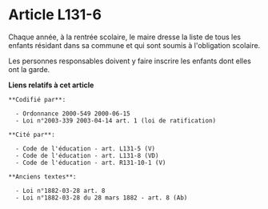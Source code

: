 # Article L131-6

Chaque année, à la rentrée scolaire, le maire dresse la liste de tous les enfants résidant dans sa commune et qui sont soumis
à l'obligation scolaire.

Les personnes responsables doivent y faire inscrire les enfants dont elles ont la garde.

**Liens relatifs à cet article**

	**Codifié par**:

	  - Ordonnance 2000-549 2000-06-15
	  - Loi n°2003-339 2003-04-14 art. 1 (loi de ratification)

	**Cité par**:

	  - Code de l'éducation - art. L131-5 (V)
	  - Code de l'éducation - art. L131-8 (VD)
	  - Code de l'éducation - art. R131-10-1 (V)

	**Anciens textes**:

	  - Loi n°1882-03-28 art. 8
	  - Loi n°1882-03-28 du 28 mars 1882 - art. 8 (Ab)
